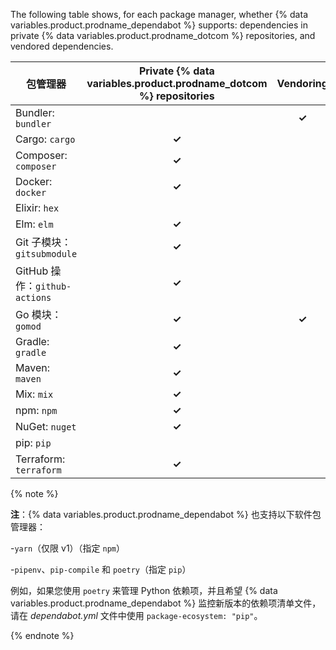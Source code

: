 The following table shows, for each package manager, whether {% data variables.product.prodname_dependabot %} supports: dependencies in private {% data variables.product.prodname_dotcom %} repositories, and vendored dependencies.

| 包管理器                       | Private {% data variables.product.prodname_dotcom %} repositories | Vendoring |
| -------------------------- |:-----------------------------------------------------------------:|:---------:|
| Bundler: `bundler`         |                                                                   |   **✓**   |
| Cargo: `cargo`             |                               **✓**                               |           |
| Composer: `composer`       |                               **✓**                               |           |
| Docker: `docker`           |                               **✓**                               |           |
| Elixir: `hex`              |                                                                   |           |
| Elm: `elm`                 |                               **✓**                               |           |
| Git 子模块：`gitsubmodule`     |                               **✓**                               |           |
| GitHub 操作：`github-actions` |                               **✓**                               |           |
| Go 模块：`gomod`              |                               **✓**                               |   **✓**   |
| Gradle: `gradle`           |                               **✓**                               |           |
| Maven: `maven`             |                               **✓**                               |           |
| Mix: `mix`                 |                               **✓**                               |           |
| npm: `npm`                 |                               **✓**                               |           |
| NuGet: `nuget`             |                               **✓**                               |           |
| pip: `pip`                 |                                                                   |           |
| Terraform: `terraform`     |                               **✓**                               |           |

{% note %}

**注**：{% data variables.product.prodname_dependabot %} 也支持以下软件包管理器：

-`yarn`（仅限 v1）（指定 `npm`）

-`pipenv`、`pip-compile` 和 `poetry`（指定 `pip`）

例如，如果您使用 `poetry` 来管理 Python 依赖项，并且希望 {% data variables.product.prodname_dependabot %} 监控新版本的依赖项清单文件，请在 *dependabot.yml* 文件中使用 `package-ecosystem: "pip"`。

{% endnote %}

